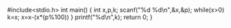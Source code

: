 #include<stdio.h>
int main()
{
int x,p,k;
scanf("%d %d\n",&x,&p);
while(x>0)
k=x;
x=x-(x*(p%100))
}
printf("%d\n",k);
return 0;
}
